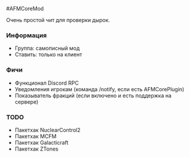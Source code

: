 #AFMCoreMod

Очень простой чит для проверки дырок. 

### Информация
* Группа: самописный мод
* Ставить: только на клиент

### Фичи
* Функционал Discord RPC
* Уведомления игрокам (команда /notify, если есть AFMCorePlugin)
* Показыватель фракций (если включено и есть поддержка на сервере)

### TODO
* Пакетхак NuclearControl2
* Пакетхак MCFM
* Пакетхак Galacticraft
* Пакетхак ZTones